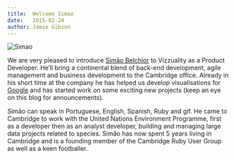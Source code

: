 ```yaml
---
title:	Welcome Simao
date: 	2015-02-24
author: Jamie Gibson
---
```


![Simao](/assets/images/team/simao-belchior.png)

We are very pleased to introduce [Simão Belchior](http://www.vizzuality.com/team/simao_belchior) to Vizzuality as a Product Developer. He’ll bring a continental blend of back-end development, agile management and business development to the Cambridge office. Already in his short time at the company he has helped us develop visualisations for [Google](http://www.vizzuality.com/projects/google_trends) and has started work on some exciting new projects (keep an eye on this blog for announcements).

Simão can speak in Portuguese, English, Spanish, Ruby and gif. He came to Cambridge to work with the United Nations Environment Programme, first as a developer then as an analyst developer, building and managing large data projects related to species. Simão has now spent 5 years living in Cambridge and is a founding member of the Cambridge Ruby User Group as well as a keen footballer.
